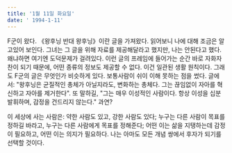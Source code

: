 ```yaml
---
title: '1월 11일 화요일'
date: ' 1994-1-11'
---
```

F군이 왔다. 《왕후닝 반대 왕후닝》이란 글을 가져왔다. 읽어보니 나에 대해 조금은 알고있어 보인다. 그녀는 그 글을 위해 자료를 제공해달라고 했지만, 나는 안된다고 했다. 왜냐하면 여기엔 도덕문제가 걸려있다. 이런 글의 프레임에 들어가는 순간 바로 자화자찬이 되기 때문에, 어떤 종류의 정보도 제공할 수 없다. 이건 일관된 생활 원칙이다. 그래도 F군의 글은 무엇인가 비슷하게 있다. 보통사람이 쉬이 이해 못하는 점을 썼다. 글에서: "왕후닝은 균질적인 총체가 아닐지라도, 변화하는 총체다. 그는 끊임없이 자아를 혁신하고 자아를 제거한다". 또 말하길, "그는 매우 이성적인 사람이다. 항상 이성을 십분 발휘하며, 감정을 건드리지 않는다." 과연?

이 세상에 사는 사람은: 약한 사람도 있고, 강한 사람도 있다; 누구는 다른 사람이 목표를 정하길 바라고, 누구는 다른 사람에게 목표를 정해준다; 어떤 이는 삶을 지탱하는데 감정이 필요하고, 어떤 이는 의지가 필요하다. 나는 아마도 모든 개념 쌍에서 후자가 되기를 선택할 것이다.
